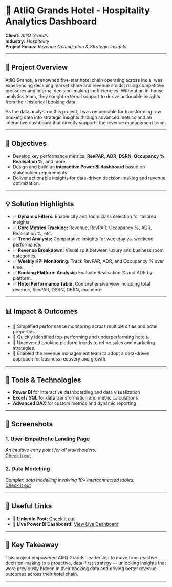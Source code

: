 # 🏨 AtliQ Grands Hotel - Hospitality Analytics Dashboard

**Client:** *AtliQ Grands*  
**Industry:** *Hospitality*  
**Project Focus:** *Revenue Optimization & Strategic Insights*

---

## 🚩 Project Overview

AtliQ Grands, a renowned five-star hotel chain operating across India, was experiencing declining market share and revenue amidst rising competitive pressures and internal decision-making inefficiencies. Without an in-house analytics team, they sought external support to derive actionable insights from their historical booking data.

As the data analyst on this project, I was responsible for transforming raw booking data into strategic insights through advanced metrics and an interactive dashboard that directly supports the revenue management team.

---

## 🎯 Objectives

- Develop key performance metrics: **RevPAR**, **ADR**, **DSRN**, **Occupancy %**, **Realisation %**, and more.
- Design and build an **interactive Power BI dashboard** based on stakeholder requirements.
- Deliver actionable insights for data-driven decision-making and revenue optimization.

---

## 💡 Solution Highlights

- ✅ **Dynamic Filters:** Enable city and room class selection for tailored insights.
- ✅ **Core Metrics Tracking:** Revenue, RevPAR, Occupancy %, ADR, Realisation %, etc.
- ✅ **Trend Analysis:** Comparative insights for weekday vs. weekend performance.
- ✅ **Revenue Breakdown:** Visual split between luxury and business room categories.
- ✅ **Weekly KPI Monitoring:** Track RevPAR, ADR, and Occupancy % over time.
- ✅ **Booking Platform Analysis:** Evaluate Realisation % and ADR by platform.
- ✅ **Hotel Performance Table:** Comprehensive view including total revenue, RevPAR, DSRN, DBRN, and more.

---

## 📊 Impact & Outcomes

- 📌 Simplified performance monitoring across multiple cities and hotel properties.
- 📌 Quickly identified top-performing and underperforming hotels.
- 📌 Uncovered booking platform trends to refine sales and marketing strategies.
- 📌 Enabled the revenue management team to adopt a data-driven approach for business recovery and growth.

---
## 🚀 Tools & Technologies

- **Power BI** for interactive dashboarding and data visualization
- **Excel / SQL** for data transformation and metric calculations
- **Advanced DAX** for custom metrics and dynamic reporting

---

## 📸 Screenshots

### 1. User-Empathetic Landing Page
*An intuitive entry point for all stakeholders.*  
<a href="https://github.com/mohan1212576/revenue-insights-in-hospitality-domain/blob/main/Dashboard.png">Check it out</a>

### 2. Data Modelling
*Complex data modelling involving 10+ interconnected tables.*  
<a href="https://github.com/mohan1212576/revenue-insights-in-hospitality-domain/blob/main/Model%20View.png">Check it out</a>

---

## 🔗 Useful Links

- **🔗 LinkedIn Post:** <a href="https://www.linkedin.com/posts/mohan-b-4b7719199_businessinsights360-powerbi-datavisualization-activity-7314969410534838272-U0e1?utm_source=share&utm_medium=member_desktop&rcm=ACoAAC6O9IsBUFscZdiXW4-tlacqbHfAQjEVH0M">Check it out</a>
- **🔗 Live Power BI Dashboard:** <a href="https://app.powerbi.com/groups/e0f9c425-7cbd-4960-90f9-6374aa32010c/reports/edf6ded7-3903-43d1-9372-c33867f1c951/a45d31b0b4aa5e0566c0?experience=power-bi&clientSideAuth=0">View Live Dashboard</a>

---

## 🌟 Key Takeaway

This project empowered AtliQ Grands' leadership to move from reactive decision-making to a proactive, data-first strategy — unlocking insights that were previously hidden in their booking data and driving better revenue outcomes across their hotel chain.

---

